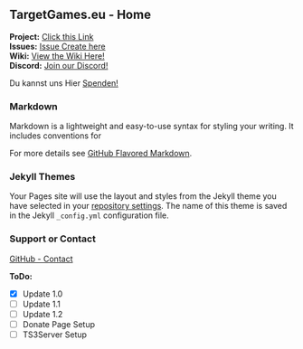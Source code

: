 ## TargetGames.eu - Home

**Project:** [Click this Link](https://github.com/CookieSucht/web/ "CookieSucht - GitHub - Project")<br>
**Issues:** [Issue Create here](https://github.com/CookieSucht/web/issues "CookieSucht - Issues")<br>
**Wiki:** [View the Wiki Here!](https://github.com/CookieSucht/web/wiki "CookieSucht - Wiki")<br>
**Discord:** [Join our Discord!](https://invite.gg/cookiesucht "CookieSucht - Discord")<br>

Du kannst uns Hier [Spenden!](http://donate.CookieSuchtnet "CookieSucht - Donate!")

### Markdown

Markdown is a lightweight and easy-to-use syntax for styling your writing. It includes conventions for

For more details see [GitHub Flavored Markdown](https://guides.github.com/features/mastering-markdown/).

### Jekyll Themes

Your Pages site will use the layout and styles from the Jekyll theme you have selected in your [repository settings](https://github.com/zJustMarcel02/targetgames/). The name of this theme is saved in the Jekyll `_config.yml` configuration file.

### Support or Contact

[GitHub - Contact](https://github.com/contact "GitHub - Contact")


**ToDo:**

- [x] Update 1.0
- [ ] Update 1.1
- [ ] Update 1.2
- [ ] Donate Page Setup
- [ ] TS3Server Setup
